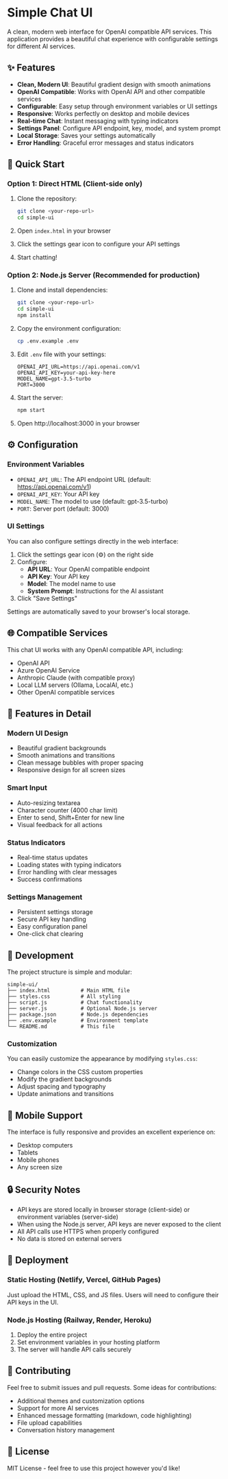 # Simple Chat UI

A clean, modern web interface for OpenAI compatible API services. This application provides a beautiful chat experience with configurable settings for different AI services.

## ✨ Features

- **Clean, Modern UI**: Beautiful gradient design with smooth animations
- **OpenAI Compatible**: Works with OpenAI API and other compatible services
- **Configurable**: Easy setup through environment variables or UI settings
- **Responsive**: Works perfectly on desktop and mobile devices
- **Real-time Chat**: Instant messaging with typing indicators
- **Settings Panel**: Configure API endpoint, key, model, and system prompt
- **Local Storage**: Saves your settings automatically
- **Error Handling**: Graceful error messages and status indicators

## 🚀 Quick Start

### Option 1: Direct HTML (Client-side only)

1. Clone the repository:
   ```bash
   git clone <your-repo-url>
   cd simple-ui
   ```

2. Open `index.html` in your browser
3. Click the settings gear icon to configure your API settings
4. Start chatting!

### Option 2: Node.js Server (Recommended for production)

1. Clone and install dependencies:
   ```bash
   git clone <your-repo-url>
   cd simple-ui
   npm install
   ```

2. Copy the environment configuration:
   ```bash
   cp .env.example .env
   ```

3. Edit `.env` file with your settings:
   ```env
   OPENAI_API_URL=https://api.openai.com/v1
   OPENAI_API_KEY=your-api-key-here
   MODEL_NAME=gpt-3.5-turbo
   PORT=3000
   ```

4. Start the server:
   ```bash
   npm start
   ```

5. Open http://localhost:3000 in your browser

## ⚙️ Configuration

### Environment Variables

- `OPENAI_API_URL`: The API endpoint URL (default: https://api.openai.com/v1)
- `OPENAI_API_KEY`: Your API key
- `MODEL_NAME`: The model to use (default: gpt-3.5-turbo)
- `PORT`: Server port (default: 3000)

### UI Settings

You can also configure settings directly in the web interface:

1. Click the settings gear icon (⚙️) on the right side
2. Configure:
   - **API URL**: Your OpenAI compatible endpoint
   - **API Key**: Your API key
   - **Model**: The model name to use
   - **System Prompt**: Instructions for the AI assistant
3. Click "Save Settings"

Settings are automatically saved to your browser's local storage.

## 🌐 Compatible Services

This chat UI works with any OpenAI compatible API, including:

- OpenAI API
- Azure OpenAI Service
- Anthropic Claude (with compatible proxy)
- Local LLM servers (Ollama, LocalAI, etc.)
- Other OpenAI compatible services

## 🎨 Features in Detail

### Modern UI Design
- Beautiful gradient backgrounds
- Smooth animations and transitions
- Clean message bubbles with proper spacing
- Responsive design for all screen sizes

### Smart Input
- Auto-resizing textarea
- Character counter (4000 char limit)
- Enter to send, Shift+Enter for new line
- Visual feedback for all actions

### Status Indicators
- Real-time status updates
- Loading states with typing indicators
- Error handling with clear messages
- Success confirmations

### Settings Management
- Persistent settings storage
- Secure API key handling
- Easy configuration panel
- One-click chat clearing

## 🔧 Development

The project structure is simple and modular:

```
simple-ui/
├── index.html          # Main HTML file
├── styles.css          # All styling
├── script.js           # Chat functionality
├── server.js           # Optional Node.js server
├── package.json        # Node.js dependencies
├── .env.example        # Environment template
└── README.md           # This file
```

### Customization

You can easily customize the appearance by modifying `styles.css`:

- Change colors in the CSS custom properties
- Modify the gradient backgrounds
- Adjust spacing and typography
- Update animations and transitions

## 📱 Mobile Support

The interface is fully responsive and provides an excellent experience on:
- Desktop computers
- Tablets
- Mobile phones
- Any screen size

## 🔒 Security Notes

- API keys are stored locally in browser storage (client-side) or environment variables (server-side)
- When using the Node.js server, API keys are never exposed to the client
- All API calls use HTTPS when properly configured
- No data is stored on external servers

## 🚀 Deployment

### Static Hosting (Netlify, Vercel, GitHub Pages)
Just upload the HTML, CSS, and JS files. Users will need to configure their API keys in the UI.

### Node.js Hosting (Railway, Render, Heroku)
1. Deploy the entire project
2. Set environment variables in your hosting platform
3. The server will handle API calls securely

## 🤝 Contributing

Feel free to submit issues and pull requests. Some ideas for contributions:

- Additional themes and customization options
- Support for more AI services
- Enhanced message formatting (markdown, code highlighting)
- File upload capabilities
- Conversation history management

## 📄 License

MIT License - feel free to use this project however you'd like!